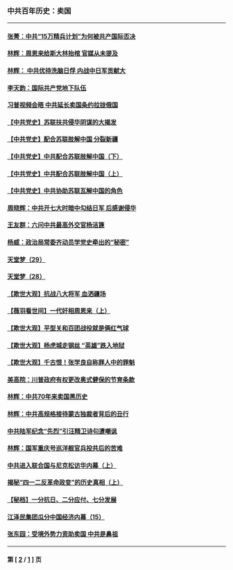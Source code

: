 ### 中共百年历史：卖国
---
#### [张菁：中共“15万精兵计划”为何被共产国际否决](../../pages/nf1176117/n13967677.md?05080430) 
#### [林辉：周恩来给斯大林抬棺 官媒从未提及](../../pages/nf1176117/n13961173.md?05080430) 
#### [林辉： 中共优待洗脑日俘 内战中日军贡献大](../../pages/nf1176117/n13624644.md?05080430) 
#### [李天韵：国际共产党地下队伍](../../pages/nf1176117/n13611808.md?05080430) 
#### [习普视频会晤 中共延长卖国条约拉拢俄国](../../pages/nf1176117/n13060971.md?05080430) 
#### [【中共党史】苏联扶共侵华阴谋的大揭发](../../pages/nf1176117/n13056050.md?05080430) 
#### [【中共党史】配合苏联肢解中国 分裂新疆](../../pages/nf1176117/n13040700.md?05080430) 
#### [【中共党史】中共配合苏联肢解中国（下）](../../pages/nf1176117/n13035660.md?05080430) 
#### [【中共党史】中共配合苏联肢解中国（上）](../../pages/nf1176117/n13030262.md?05080430) 
#### [【中共党史】中共协助苏联瓦解中国的角色](../../pages/nf1176117/n13018109.md?05080430) 
#### [周晓辉：中共开七大时暗中勾结日军 后感谢侵华](../../pages/nf1176117/n12921960.md?05080430) 
#### [王友群：六问中共最高外交官杨洁篪](../../pages/nf1176117/n12836495.md?05080430) 
#### [杨威：政治局常委齐动员学党史牵出的“秘密”](../../pages/nf1176117/n12764642.md?05080430) 
#### [天堂梦（29）](../../pages/nf1176117/n12408465.md?05080430) 
#### [天堂梦（28）](../../pages/nf1176117/n12408309.md?05080430) 
#### [【欺世大观】抗战八大将军 血洒疆场](../../pages/nf1176117/n12357044.md?05080430) 
#### [【薇羽看世间】一代奸相周恩来（上）](../../pages/nf1176117/n12401109.md?05080430) 
#### [【欺世大观】平型关和百团战役就是俩红气球](../../pages/nf1176117/n12359157.md?05080430) 
#### [【欺世大观】杨虎城走钢丝 “英雄”跌入地狱](../../pages/nf1176117/n12358840.md?05080430) 
#### [【欺世大观】千古恨！张学良自称罪人中的罪魁](../../pages/nf1176117/n12358629.md?05080430) 
#### [美高院：川普政府有权更改奥式健保的节育条款](../../pages/nf1176117/n12242171.md?05080430) 
#### [林辉：中共70年来卖国黑历史](../../pages/nf1176117/n11552181.md?05080430) 
#### [林辉：中共高规格接待蒙古独裁者背后的丑行](../../pages/nf1176117/n11225005.md?05080430) 
#### [中共陆军纪念“先烈”引汪精卫诗句遭嘲讽](../../pages/nf1176117/n11153345.md?05080430) 
#### [林辉：国军重庆号巡洋舰官兵投共后的苦难](../../pages/nf1176117/n10997801.md?05080430) 
#### [中共进入联合国与尼克松访华内幕（上）](../../pages/nf1176117/n10138788.md?05080430) 
#### [揭秘“四一二反革命政变”的历史真相（上）](../../pages/nf1176117/n9996650.md?05080430) 
#### [【秘档】一分抗日、二分应付、七分发展](../../pages/nf1176117/n9331484.md?05080430) 
#### [江泽民集团瓜分中国经济内幕（15）](../../pages/nf1176117/n9268584.md?05080430) 
#### [张东园：受境外势力资助卖国 中共是鼻祖](../../pages/nf1176117/n9272480.md?05080430) 

---
#### 第 [ [2](./2.md?05080430) / [1](./1.md?05080430) ] 页
